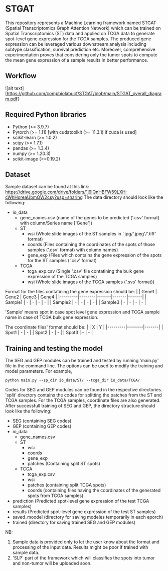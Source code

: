 # STGAT
This repository represents a Machine Learning framework named STGAT (Spatial Transcriptomics Graph Attention Network) which can be trained on Spatial Transcriptomics (ST) data and applied on TCGA data to generate spot-level gene expression for the TCGA samples. The produced gene expression can be leveraged various downstream analysis including subtype classification, survival prediction etc. Moreover, comprehensive experimentation proves that considering only the tumor spots to compute the mean gene expression of a sample results in better performance.

## Workflow
![alt text][https://github.com/compbiolabucf/STGAT/blob/main/STGAT_overall_diagram.pdf]

## Required Python libraries
- Python (>= 3.9.7)
- Pytorch (>= 1.11) [with cudatoolkit (>= 11.3.1) if cuda is used]
- scikit-learn (>= 1.0.2)
- scipy (>= 1.7.1)
- pandas (>= 1.3.4)
- numpy (>= 1.20.3)
- scikit-image (>=0.19.2)

## Dataset
Sample dataset can be found at this link: https://drive.google.com/drive/folders/1j9lQnHBFW59LXH-cWhHoreaUbmQW2csy?usp=sharing
The data directory should look like the following:
- io_data
   - gene_names.csv (name of the genes to be predicted ('.csv' format) with column/Series name ['Gene'])
   - ST
      - wsi (Whole slide images of the ST samples in '.jpg/'.jpeg'/'.tiff' format)
      - coords (Files containing the coordinates of the spots of those samples ('.csv' format) with column names) 
      - gene_exp (Files which contains the gene expression of the spots for the ST samples ('.csv' format)
    - TCGA
      - tcga_exp.csv (Single '.csv' file contatining the bulk gene expression of the TCGA samples)
      - wsi (Whole slide images of the TCGA samples ('.svs' format))

Format for the files contatining the gene expression should be:
|         | Gene1  | Gene2 | Gene3 | Gene4 |
|---------|--------|-------|-------|-------|
| Sample1 |    -   |    -  |   -   |   -   |
| Sample2 |    -   |    -  |   -   |   -   |
| Sample3 |    -   |    -  |   -   |   -   |

'Sample' means spot in case spot level gene expression and TCGA sample name in case of TCGA bulk gene expression.

The coordinate files' format should be: 
|         |    X   |    Y  |
|---------|--------|-------|
| Spot1   |    -   |    -  |
| Spot2   |    -   |    -  |
| Spot3   |    -   |    -  |

## Training and testing the model
The SEG and GEP modules can be trained and tested by running 'main.py' file in the command line. The options can be used to modify the training and model parameters. For example,
```
python main.py --sp_dir io_data/ST/ --tcga_dir io_data/TCGA/
```
Codes for SEG and GEP modules can be found in the respective directories. 'split' directory contains the codes for splitting the patches from the ST and TCGA samples. For the TCGA samples, coordinate files are also generated. 
After successfull training of SEG and GEP, the directory structure should look like the following:
- SEG (containing SEG codes)
- GEP (containing GEP codes)
- io_data
   - gene_names.csv
   - ST
      - wsi
      - coords
      - gene_exp
      - patches (Containing split ST spots)
    - TCGA
      - tcga_exp.csv
      - wsi
      - patches (containing split TCGA spots)
      - coords (containing files having the coordinates of the generated spots from TCGA samples)
- prediction (Predicted spot-level gene expression of the test TCGA samples)
- results (Predicted spot-level gene expression of the test ST samples)
- saved_moodel (directory for saving modeles temporarily in each eporch)
- trained (directory for saving trained SEG and GEP modules)


NB: 
1. Sample data is provided only to let the user know about the format and processing of the input data. Results might be poor if trained with sample data.
2. 'SLP' part of the framework which will classifies the spots into tumor and non-tumor will be uploaded soon.

